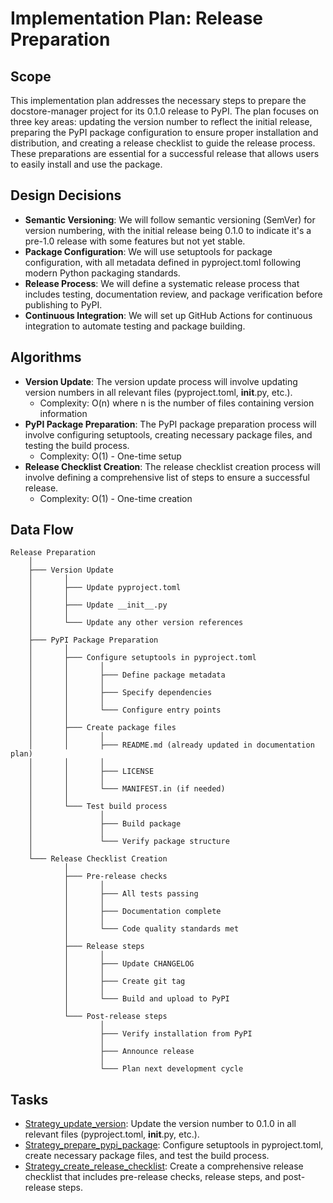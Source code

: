 # Implementation Plan: Release Preparation

## Scope
This implementation plan addresses the necessary steps to prepare the docstore-manager project for its 0.1.0 release to PyPI. The plan focuses on three key areas: updating the version number to reflect the initial release, preparing the PyPI package configuration to ensure proper installation and distribution, and creating a release checklist to guide the release process. These preparations are essential for a successful release that allows users to easily install and use the package.

## Design Decisions
- **Semantic Versioning**: We will follow semantic versioning (SemVer) for version numbering, with the initial release being 0.1.0 to indicate it's a pre-1.0 release with some features but not yet stable.
- **Package Configuration**: We will use setuptools for package configuration, with all metadata defined in pyproject.toml following modern Python packaging standards.
- **Release Process**: We will define a systematic release process that includes testing, documentation review, and package verification before publishing to PyPI.
- **Continuous Integration**: We will set up GitHub Actions for continuous integration to automate testing and package building.

## Algorithms
- **Version Update**: The version update process will involve updating version numbers in all relevant files (pyproject.toml, __init__.py, etc.).
  - Complexity: O(n) where n is the number of files containing version information
- **PyPI Package Preparation**: The PyPI package preparation process will involve configuring setuptools, creating necessary package files, and testing the build process.
  - Complexity: O(1) - One-time setup
- **Release Checklist Creation**: The release checklist creation process will involve defining a comprehensive list of steps to ensure a successful release.
  - Complexity: O(1) - One-time creation

## Data Flow
```
Release Preparation
    │
    ├─── Version Update
    │       │
    │       ├─── Update pyproject.toml
    │       │
    │       ├─── Update __init__.py
    │       │
    │       └─── Update any other version references
    │
    ├─── PyPI Package Preparation
    │       │
    │       ├─── Configure setuptools in pyproject.toml
    │       │       │
    │       │       ├─── Define package metadata
    │       │       │
    │       │       ├─── Specify dependencies
    │       │       │
    │       │       └─── Configure entry points
    │       │
    │       ├─── Create package files
    │       │       │
    │       │       ├─── README.md (already updated in documentation plan)
    │       │       │
    │       │       ├─── LICENSE
    │       │       │
    │       │       └─── MANIFEST.in (if needed)
    │       │
    │       └─── Test build process
    │               │
    │               ├─── Build package
    │               │
    │               └─── Verify package structure
    │
    └─── Release Checklist Creation
            │
            ├─── Pre-release checks
            │       │
            │       ├─── All tests passing
            │       │
            │       ├─── Documentation complete
            │       │
            │       └─── Code quality standards met
            │
            ├─── Release steps
            │       │
            │       ├─── Update CHANGELOG
            │       │
            │       ├─── Create git tag
            │       │
            │       └─── Build and upload to PyPI
            │
            └─── Post-release steps
                    │
                    ├─── Verify installation from PyPI
                    │
                    ├─── Announce release
                    │
                    └─── Plan next development cycle
```

## Tasks
- [Strategy_update_version](../tasks/Strategy_update_version.md): Update the version number to 0.1.0 in all relevant files (pyproject.toml, __init__.py, etc.).
- [Strategy_prepare_pypi_package](../tasks/Strategy_prepare_pypi_package.md): Configure setuptools in pyproject.toml, create necessary package files, and test the build process.
- [Strategy_create_release_checklist](../tasks/Strategy_create_release_checklist.md): Create a comprehensive release checklist that includes pre-release checks, release steps, and post-release steps.
